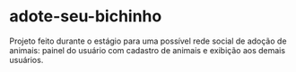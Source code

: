 # adote-seu-bichinho
Projeto feito durante o estágio para uma possível rede social de adoção de animais: painel do usuário com cadastro de animais e exibição aos demais usuários.
